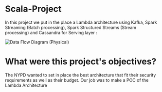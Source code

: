 # Scala-Project

In this project we put in the place a Lambda architecture using Kafka, Spark Streaming (Batch processing), Spark Structured Streams (Stream processing) and Cassandra for Serving layer : 

![Data Flow Diagram (Physical)](https://user-images.githubusercontent.com/46092308/76142020-d46d8000-6069-11ea-9296-e0109d04a5f6.png)


# What were this project's objectives?

The NYPD wanted to set in place the best architecture that fit their security requirements as well as their budget. Our job was to make a POC of the Lambda Architecture
